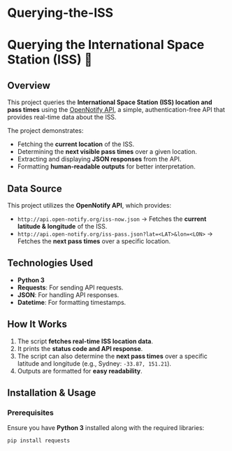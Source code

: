 # Querying-the-ISS

# Querying the International Space Station (ISS) 🚀

## Overview
This project queries the **International Space Station (ISS) location and pass times** using the [OpenNotify API](http://open-notify.org/), a simple, authentication-free API that provides real-time data about the ISS.

The project demonstrates:
- Fetching the **current location** of the ISS.
- Determining the **next visible pass times** over a given location.
- Extracting and displaying **JSON responses** from the API.
- Formatting **human-readable outputs** for better interpretation.

## Data Source
This project utilizes the **OpenNotify API**, which provides:
- `http://api.open-notify.org/iss-now.json` → Fetches the **current latitude & longitude** of the ISS.
- `http://api.open-notify.org/iss-pass.json?lat=<LAT>&lon=<LON>` → Fetches the **next pass times** over a specific location.

## Technologies Used
- **Python 3**
- **Requests**: For sending API requests.
- **JSON**: For handling API responses.
- **Datetime**: For formatting timestamps.

## How It Works
1. The script **fetches real-time ISS location data**.
2. It prints the **status code and API response**.
3. The script can also determine the **next pass times** over a specific latitude and longitude (e.g., Sydney: `-33.87, 151.21`).
4. Outputs are formatted for **easy readability**.

## Installation & Usage
### Prerequisites
Ensure you have **Python 3** installed along with the required libraries:
```bash
pip install requests
